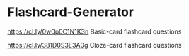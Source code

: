 # Flashcard-Generator


https://cl.ly/0w0p0C1N1K3n
Basic-card flashcard questions

https://cl.ly/381D0S3E3A0g
Cloze-card flashcard questions